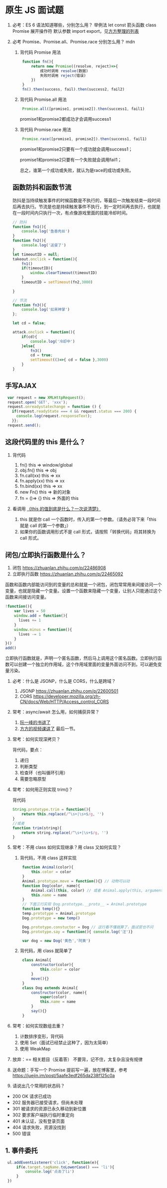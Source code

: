 # 原生 JS 面试题

1. 必考：ES 6 语法知道哪些，分别怎么用？
   举例法
   let const 箭头函数 class Promise 展开操作符 默认参数 import export，见[方方整理的列表](https://fangyinghang.com/es-6-tutorials/)

2. 必考 Promise、Promise.all、Promise.race 分别怎么用？ mdn

   1. 背代码 Promise 用法

      ```js
       function fn(){
           return new Promise((resolve, reject)=>{
               成功时调用 resolve(数据)
               失败时调用 reject(错误)
           })
       }
       fn().then(success, fail).then(success2, fail2)
      ```

   2. 背代码 Promise.all 用法

      ```js
       Promise.all([promise1, promise2]).then(success1, fail1)
      ```

      promise1和promise2都成功才会调用success1

   3. 背代码 Promise.race 用法

      ```js
       Promise.race([promise1, promise2]).then(success1, fail1)
      ```

      promise1和promise2只要有一个成功就会调用success1；

      promise1和promise2只要有一个失败就会调用fail1；

      总之，谁第一个成功或失败，就认为是race的成功或失败。
      

   ## 函数防抖和函数节流

   防抖是当持续触发事件的时候函数是不执行的，等最后一次触发结束一段时间后再去执行。节流是也是持续触发事件不执行，到一定时间再去执行，也就是在一段时间内只执行一次，有点像游戏里面的技能冷却时间。

   ```js
   // 防抖
   function fn1(){
       console.log('鱼香肉丝')
   }
   function fn2(){
       console.log('送餐了')
   }
   let timeoutID = null;
   takeout.onclick = function(){
       fn1()
       if(timeoutID){
           window.clearTimeout(timeoutID)
       }
       timeoutID = setTimeout(fn2,3000)
       
   }
   
   // 节流
   function fn3(){
       console.log('如来神掌')
   };
   
   let cd = false;
   
   attack.onclick = function(){
       if(cd){
           console.log('冷却中')
       }else{
           fn3()
           cd = true;
           setTimeout(()=>{ cd = false },3000)
       }
   } 
   ```

## 手写AJAX

```js
 var request = new XMLHttpRequest();
 request.open('GET', 'xxx');
 request.onreadystatechange = function () {
   if(request.readyState === 4 && request.status === 200) {
     console.log(request.responseText);
   }};
 request.send();
```



## 这段代码里的 this 是什么？

1. 背代码
   1. fn()
      this => window/global
   2. obj.fn()
      this => obj
   3. fn.call(xx)
      this => xx
   4. fn.apply(xx)
      this => xx
   5. fn.bind(xx)
      this => xx
   6. new Fn()
      this => 新的对象
   7. fn = ()=> {}
      this => 外面的 this
2. 看调用
   [《this 的值到底是什么？一次说清楚》](https://zhuanlan.zhihu.com/p/23804247)
   
   1. this 就是你 call 一个函数时，传入的第一个参数。（请务必背下来「this 就是 call 的第一个参数」）
   2. 如果你的函数调用形式不是 call 形式，请按照「转换代码」将其转换为 call 形式。

## 闭包/立即执行函数是什么？

1. 闭包 https://zhuanlan.zhihu.com/p/22486908
2. 立即执行函数 https://zhuanlan.zhihu.com/p/22465092

函数和函数内部能访问到的变量的总和就是一个闭包，闭包常常用来间接访问一个变量，也就是隐藏一个变量。设置一个函数来隐藏一个变量，让别人只能通过这个函数来间接访问变量。 

```js
!function(){
    var lives = 50
    window.add = function(){
      lives += 1
    }
    window.minus = function(){
      lives -= 1
    }
}()
add()
```



立即执行函数就是，声明一个匿名函数，然后马上调用这个匿名函数。立即执行函数可以创建一个独立的作用域，这个作用域里面的变量外面访问不到，可以避免变量污染。

1. 必考：什么是 JSONP，什么是 CORS，什么是跨域？

   1. JSONP https://zhuanlan.zhihu.com/p/22600501
   2. CORS https://developer.mozilla.org/zh-CN/docs/Web/HTTP/Access_control_CORS

2. 常考：async/await 怎么用，如何捕获异常？

   1. [阮一峰的书讲了](http://es6.ruanyifeng.com/?search=async&x=0&y=0#docs/async)
   2. [方方的视频课讲了](https://xiedaimala.com/courses/12a78a03-35f9-42ea-9b37-540540460f6e) 最后一节。

3. 常考：如何实现深拷贝？

   背代码，要点：

   1. 递归
   2. 判断类型
   3. 检查环（也叫循环引用）
   4. 需要忽略原型

4. 常考：如何用正则实现 trim()？

   背代码

   ```js
   String.prototype.trim = function(){
       return this.replace(/^\s+|\s+$/g, '')
   }
   //或者 
   function trim(string){
       return string.replace(/^\s+|\s+$/g, '')
   }
   ```

5. 常考：不用 class 如何实现继承？用 class 又如何实现？

   1. 背代码，不用 class 这样实现

      ```js
       function Animal(color){
           this.color = color
       }
       Animal.prototype.move = function(){} // 动物可以动
       function Dog(color, name){
           Animal.call(this, color) // 或者 Animal.apply(this, arguments)
           this.name = name
       }
       // 下面三行实现 Dog.prototype.__proto__ = Animal.prototype
       function temp(){}
       temp.prototype = Animal.prototype
       Dog.prototype = new temp()
      
       Dog.prototype.constuctor = Dog // 这行看不懂就算了，面试官也不问
       Dog.prototype.say = function(){ console.log('汪')}
      
       var dog = new Dog('黄色','阿黄')
      ```

   2. 背代码，用 class 就简单了 

      ```js
       class Animal{
           constructor(color){
               this.color = color
           }
           move(){}
       }
       class Dog extends Animal{
           constructor(color, name){
               super(color)
               this.name = name
           }
           say(){}
       }
      ```

6. 常考：如何实现数组去重？

   1. 计数排序变形，背代码
   2. 使用 Set（面试已经禁止这种了，因为太简单）
   3. 使用 WeakMap

7. 放弃：== 相关题目（反着答）
   不要背，记不住，太复杂且没有规律

8. 送命题：手写一个 Promise
   提前写一遍，放在博客里，参考 https://juejin.im/post/5aafe3edf265da238f125c0a

9. 请说出几个常用的状态码？

* 200 OK 请求已成功
* 202 服务器已接受请求，但尚未处理
* 301 被请求的资源已永久移动到新位置
* 302 要求客户端执行临时重定向
* 401 未认证，没有登录页面
* 404 请求失败，资源没找到
* 500 错误

## 1. 事件委托

```js
 ul.addEventListener('click', function(e){
     if(e.target.tagName.toLowerCase() === 'li'){
         console.log('点击了li')
     }
 })
```

